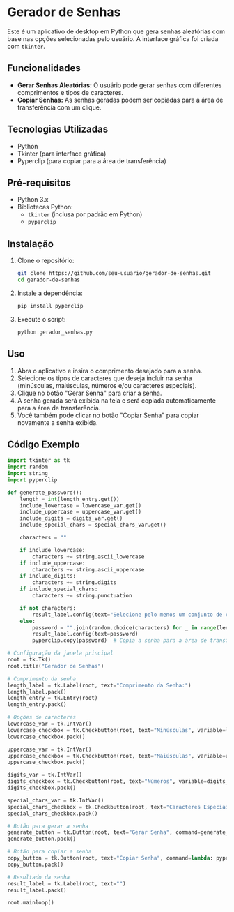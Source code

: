 # Gerador de Senhas

Este é um aplicativo de desktop em Python que gera senhas aleatórias com base nas opções selecionadas pelo usuário. A interface gráfica foi criada com `tkinter`.

## Funcionalidades

- **Gerar Senhas Aleatórias:** O usuário pode gerar senhas com diferentes comprimentos e tipos de caracteres.
- **Copiar Senhas:** As senhas geradas podem ser copiadas para a área de transferência com um clique.

## Tecnologias Utilizadas

- Python
- Tkinter (para interface gráfica)
- Pyperclip (para copiar para a área de transferência)

## Pré-requisitos

- Python 3.x
- Bibliotecas Python:
  - `tkinter` (inclusa por padrão em Python)
  - `pyperclip`

## Instalação

1. Clone o repositório:
    ```bash
    git clone https://github.com/seu-usuario/gerador-de-senhas.git
    cd gerador-de-senhas
    ```

2. Instale a dependência:
    ```bash
    pip install pyperclip
    ```

3. Execute o script:
    ```bash
    python gerador_senhas.py
    ```

## Uso

1. Abra o aplicativo e insira o comprimento desejado para a senha.
2. Selecione os tipos de caracteres que deseja incluir na senha (minúsculas, maiúsculas, números e/ou caracteres especiais).
3. Clique no botão "Gerar Senha" para criar a senha.
4. A senha gerada será exibida na tela e será copiada automaticamente para a área de transferência.
5. Você também pode clicar no botão "Copiar Senha" para copiar novamente a senha exibida.

## Código Exemplo

```python
import tkinter as tk
import random
import string
import pyperclip

def generate_password():
    length = int(length_entry.get())
    include_lowercase = lowercase_var.get()
    include_uppercase = uppercase_var.get()
    include_digits = digits_var.get()
    include_special_chars = special_chars_var.get()

    characters = ""

    if include_lowercase:
        characters += string.ascii_lowercase
    if include_uppercase:
        characters += string.ascii_uppercase
    if include_digits:
        characters += string.digits
    if include_special_chars:
        characters += string.punctuation

    if not characters:
        result_label.config(text="Selecione pelo menos um conjunto de caracteres")
    else:
        password = "".join(random.choice(characters) for _ in range(length))
        result_label.config(text=password)
        pyperclip.copy(password)  # Copia a senha para a área de transferência

# Configuração da janela principal
root = tk.Tk()
root.title("Gerador de Senhas")

# Comprimento da senha
length_label = tk.Label(root, text="Comprimento da Senha:")
length_label.pack()
length_entry = tk.Entry(root)
length_entry.pack()

# Opções de caracteres
lowercase_var = tk.IntVar()
lowercase_checkbox = tk.Checkbutton(root, text="Minúsculas", variable=lowercase_var)
lowercase_checkbox.pack()

uppercase_var = tk.IntVar()
uppercase_checkbox = tk.Checkbutton(root, text="Maiúsculas", variable=uppercase_var)
uppercase_checkbox.pack()

digits_var = tk.IntVar()
digits_checkbox = tk.Checkbutton(root, text="Números", variable=digits_var)
digits_checkbox.pack()

special_chars_var = tk.IntVar()
special_chars_checkbox = tk.Checkbutton(root, text="Caracteres Especiais", variable=special_chars_var)
special_chars_checkbox.pack()

# Botão para gerar a senha
generate_button = tk.Button(root, text="Gerar Senha", command=generate_password)
generate_button.pack()

# Botão para copiar a senha
copy_button = tk.Button(root, text="Copiar Senha", command=lambda: pyperclip.copy(result_label.cget("text")))
copy_button.pack()

# Resultado da senha
result_label = tk.Label(root, text="")
result_label.pack()

root.mainloop()
